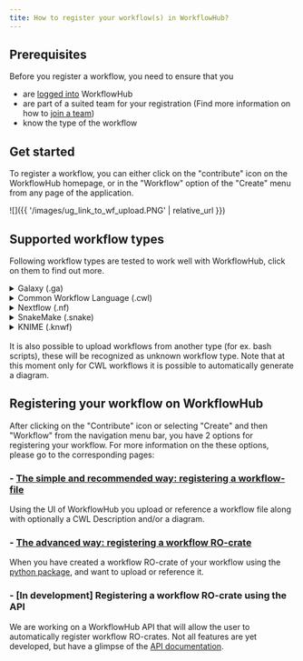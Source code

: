 ```yaml
---
tite: How to register your workflow(s) in WorkflowHub?
---
```


## Prerequisites

Before you register a workflow, you need to ensure that you
* are [logged into](Logging-in.md) WorkflowHub
* are part of a suited team for your registration (Find more information on how to [join a team](How-to-join-a-team.md))
* know the type of the workflow

## Get started

To register a workflow, you can either click on the "contribute" icon on the WorkflowHub homepage, or in the "Workflow" option of the "Create" menu from any page of the application.

![]({{ '/images/ug_link_to_wf_upload.PNG' | relative_url }}) 


## Supported workflow types

Following workflow types are tested to work well with WorkflowHub, click on them to find out more. 

<details>
  <summary>Galaxy (.ga)</summary>
  <ol>

  <b>How to use Galaxy</b><br>
Information on how to use galaxy can be found on the [Galaxy Training Network](https://galaxyproject.github.io/training-material).

  <b>Extract a workflow from the History</b><br>
This is the most easy way to generate a Galaxy workflow and is extensively explained [here](https://galaxyproject.org/learn/advanced-workflow/extract/).

  <b>Editing a Galaxy workflow</b><br>
Using the Galaxy workflow editor it is recommended to add tags and/or add for example the tutorial title as Annotation/Notes. Mor information on how to use the editor can be found [here](https://galaxyproject.github.io/training-material/topics/introduction/tutorials/galaxy-intro-101/tutorial.html) in the "The workflow editor" section.

  <b>Galaxy to CWL abstract</b><br>
Galaxy workflows can easily be converted to CWL abstract with 
[galaxy2cwl](https://github.com/workflowhub-eu/galaxy2cwl). This can be seen as a standardized summary of the workflow that can be interpreted by WorkflowHub. CWL abstract can also be used to generate a diagram.

  <b>Uploading to WorkflowHub</b><br>
Since it is not possible to reference a workflow in a Galaxy instance, you either have to download the workflow file and upload it to WorkflowHub, or make an RO-crate following the steps below. You can still reference the workflow in the galaxy instance using the source property in the metadata of the registration.

  </ol>
</details>
<details>
  <summary>Common Workflow Language (.cwl)</summary>
  <ol>
  More information will soon be available.
  </ol>
</details>
<details>
  <summary>Nextflow (.nf)</summary>
  <ol>
  More information will soon be available.
  </ol>
</details>
<details>
  <summary>SnakeMake (.snake)</summary>
  <ol>
  More information will soon be available.
  </ol>
</details>
<details>
  <summary>KNIME (.knwf)</summary>
  <ol>
  More information will soon be available.
  </ol>
</details>
<br>
It is also possible to upload workflows from another type (for ex. bash scripts), these will be recognized as unknown workflow type. Note that at this moment only for CWL workflows it is possible to automatically generate a diagram.

<br>

## Registering your workflow on WorkflowHub 

After clicking on the "Contribute" icon or selecting "Create" and then "Workflow" from the navigation menu bar, you have 2 options for registering your workflow. For more information on the these options, please go to the corresponding pages:

### - [The simple and recommended way: registering a workflow-file](Registering-a-workflow-with-a-diagram-and-abstract-CWL.md) 

Using the UI of WorkflowHub you upload or reference a workflow file along with optionally a CWL Description and/or a diagram.

### - [The advanced way: registering a workflow RO-crate](Registering-an-existing-Workflow-RO-Crate.md)

When you have created a workflow RO-crate of your workflow using the [python package](https://github.com/ResearchObject/ro-crate-py), and want to upload or reference it.

### - [In development] Registering a workflow RO-crate using the API

We are working on a WorkflowHub API that will allow the user to automatically register workflow RO-crates. Not all features are yet developed, but have a glimpse of the [API documentation](https://workflowhub.eu/api).
